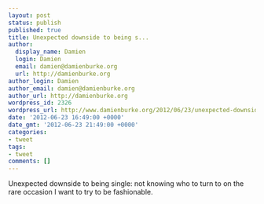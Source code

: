 ```yaml
---
layout: post
status: publish
published: true
title: Unexpected downside to being s...
author:
  display_name: Damien
  login: Damien
  email: damien@damienburke.org
  url: http://damienburke.org
author_login: Damien
author_email: damien@damienburke.org
author_url: http://damienburke.org
wordpress_id: 2326
wordpress_url: http://www.damienburke.org/2012/06/23/unexpected-downside-to-being-s/
date: '2012-06-23 16:49:00 +0000'
date_gmt: '2012-06-23 21:49:00 +0000'
categories:
- tweet
tags:
- tweet
comments: []
---
```

<p>Unexpected downside to being single: not knowing who to turn to on the rare occasion I want to try to be fashionable.</p>
